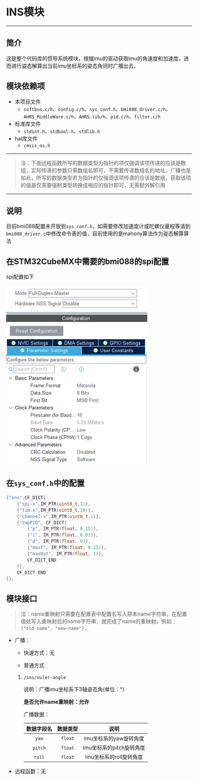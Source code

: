 # INS模块

---

## 简介

这是整个代码库的惯导系统模块，根据imu的驱动获取imu的角速度和加速度，进而进行姿态解算出当前imu坐标系的姿态角同时广播出去。


## 模块依赖项

- 本项目文件
	- `softbus.c/h`、`config.c/h`、`sys_conf.h`、`bmi088_driver.c/h`、`AHRS_MiddleWare.c/h`、`AHRS.lib/h`、`pid.c/h`、`filter.c/h`
- 标准库文件
	- `stdint.h`、`stdbool.h`、`stdlib.h`
- hal库文件 
    - `cmsis_os.h`

---

> 注：下面远程函数所写的数据类型为指针的项仅强调该项传递的应该是数组，实际传递的参数只需数组名即可，不需要传递数组名的地址。广播也是如此，所写的数据类型若为指针的仅强调该项传递的应该是数组，获取该项的值是仅需要强制类型转换成相应的指针即可，无需额外解引用

---

## 说明
目前bmi088配置未开放到`sys_conf.h`，如需要修改加速度计或陀螺仪量程等请到`bmi088_driver.c`中修改命令表的值，目前使用的是mahony算法作为姿态解算算法

## 在STM32CubeMX中需要的bmi088的spi配置

spi配置如下
  
   ![spi配置](README-IMG/bmi088的spi配置.png)
	


## 在`sys_conf.h`中的配置

```c
{"ins",CF_DICT{
	{"spi-x",IM_PTR(uint8_t,1)},
	{"tim-x",IM_PTR(uint8_t,10)},
	{"channel-x",IM_PTR(uint8_t,1)},
	{"tmpPID", CF_DICT{
		{"p", IM_PTR(float, 0.15)},
		{"i", IM_PTR(float, 0.01)},
		{"d", IM_PTR(float, 0)},
		{"maxI", IM_PTR(float, 0.15)},
		{"maxOut", IM_PTR(float, 1)},
		CF_DICT_END
	}},
	CF_DICT_END
}},
```

## 模块接口

> 注：name重映射只需要在配置表中配置名写入原本name字符串，在配置值处写入重映射后的name字符串，就完成了name的重映射。例如：`{"old-name", "new-name"},`

- 广播：

    - 快速方式：无
  
    - 普通方式
  
  	1. `/ins/euler-angle`

		说明：广播imu坐标系下3轴姿态角(单位：°)

        **是否允许name重映射：允许**

        广播数据：

        | 数据字段名 | 数据类型 | 说明 |
        | :---: | :---: | :---: |
        | `yaw`   | `float` | imu坐标系的yaw旋转角度 |
		| `pitch` | `float` | imu坐标系的pitch旋转角度 |
		| `roll`  | `float` | imu坐标系的roll旋转角度 |

- 远程函数：无
  